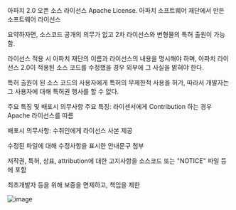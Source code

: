 아파치 2.0 오픈 소스 라이선스
Apache License. 아파치 소프트웨어 재단에서 만든 소프트웨어 라이선스

요약하자면, 소스코드 공개의 의무가 없고 2차 라이선스와 변형물의 특허 출원이 가능함.

라이선스 적용 시 아파치 재단의 이름과 라이선스의 내용을 명시해야 하며, 아파치 라이선스 2.0이 적용된 소스 코드를 수정했을 경우 외부에 그 사실을 밝혀야 한다.

특허 출원이 된 소스 코드의 사용자에게 특허의 무제한적 사용을 허가, 따라서 개발자는 그 사용자에 대해 특허권 행사를 할 수 없다. 

주요 특징 및 배포시 의무사항
주요 특징:
라이센서에게 Contribution 하는 경우 Apache 라이선스를 따름
 
배포시 의무사항:
수취인에게 라이선스 사본 제공

수정된 파일에 대해 수정사항을 표시한 안내문구 첨부

저작권, 특허, 상표, attribution에 대한 고지사항을 소스코드 또는 "NOTICE" 파일 등에 포함

최초개발자 등을 위해 보증을 면제하고, 책임을 제한

![image](https://github.com/GloryCiel/OpensourceResearch/assets/113595521/c8775e36-1108-48d8-ae18-3a326c0e9d12)
